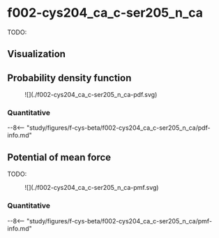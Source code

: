 # f002-cys204_ca_c-ser205_n_ca

TODO:

## Visualization

<div id="reduced-view" class="mol-container"></div>
<script>
document.addEventListener('DOMContentLoaded', (event) => {
    const viewer = molstar.Viewer.create('reduced-view', {
        layoutIsExpanded: false,
        layoutShowControls: false,
        layoutShowRemoteState: false,
        layoutShowSequence: true,
        layoutShowLog: false,
        layoutShowLeftPanel: false,
        viewportShowExpand: true,
        viewportShowSelectionMode: true,
        viewportShowAnimation: false,
        pdbProvider: 'rcsb',
    }).then(viewer => {
        // viewer.loadStructureFromUrl("/analysis/005-rogfp-glh-md/data/traj/frame_106403.pdb", "pdb");
        viewer.loadSnapshotFromUrl("/misc/002-molstar-states/reduced-example.molj", "molj");
    });
});
</script>

## Probability density function

<figure markdown>
![](./f002-cys204_ca_c-ser205_n_ca-pdf.svg)
</figure>

### Quantitative

--8<-- "study/figures/f-cys-beta/f002-cys204_ca_c-ser205_n_ca/pdf-info.md"

## Potential of mean force

TODO:

<figure markdown>
![](./f002-cys204_ca_c-ser205_n_ca-pmf.svg)
</figure>

### Quantitative

--8<-- "study/figures/f-cys-beta/f002-cys204_ca_c-ser205_n_ca/pmf-info.md"

